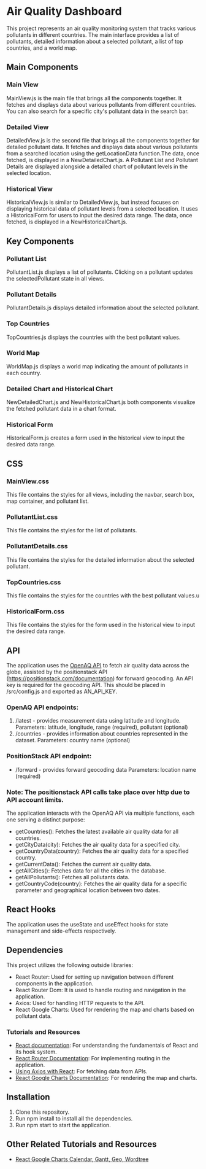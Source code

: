 # Air Quality Dashboard

This project represents an air quality monitoring system that tracks various pollutants in different countries. The main interface provides a list of pollutants, detailed information about a selected pollutant, a list of top countries, and a world map.

## Main Components
### Main View

MainView.js is the main file that brings all the components together. It fetches and displays data about various pollutants from different countries. You can also search for a specific city's pollutant data in the search bar.

### Detailed View

DetailedView.js is the second file that brings all the components together for detailed pollutant data. It fetches and displays data about various pollutants from a searched location using the getLocationData function.The data, once fetched, is displayed in a NewDetailedChart.js. A Pollutant List and Pollutant Details are displayed alongside a detailed chart of pollutant levels in the selected location.

### Historical View

HistoricalView.js is similar to DetailedView.js, but instead focuses on displaying historical data of pollutant levels from a selected location. It uses a HistoricalForm for users to input the desired data range. The data, once fetched, is displayed in a NewHistoricalChart.js.

## Key Components

### Pollutant List

PollutantList.js displays a list of pollutants. Clicking on a pollutant updates the selectedPollutant state in all views.

### Pollutant Details

PollutantDetails.js displays detailed information about the selected pollutant.

### Top Countries

TopCountries.js displays the countries with the best pollutant values.

### World Map

WorldMap.js displays a world map indicating the amount of pollutants in each country.

### Detailed Chart and Historical Chart

NewDetailedChart.js and NewHistoricalChart.js both components visualize the fetched pollutant data in a chart format.

### Historical Form

HistoricalForm.js creates a form used in the historical view to input the desired data range.

## CSS

### MainView.css

This file contains the styles for all views, including the navbar, search box, map container, and pollutant list.

### PollutantList.css

This file contains the styles for the list of pollutants.

### PollutantDetails.css

This file contains the styles for the detailed information about the selected pollutant.

### TopCountries.css

This file contains the styles for the countries with the best pollutant values.u

### HistoricalForm.css

This file contains the styles for the form used in the historical view to input the desired data range.

## API

The application uses the [OpenAQ API](https://docs.openaq.org/) to fetch air quality data across the globe, assisted by the positionstack API (https://positionstack.com/documentation) for forward geocoding.
An API key is required for the geocoding API. This should be placed in /src/config.js and exported as AN_API_KEY.

### OpenAQ API endpoints:

1. /latest - provides measurement data using latitude and longitude.
   Parameters: latitude, longitude, range (required), pollutant (optional)
2. /countries - provides information about countries represented in the dataset.
   Parameters: country name (optional)

### PositionStack API endpoint:

- /forward - provides forward geocoding data
   Parameters: location name (required)

### Note: The positionstack API calls take place over http due to API account limits.

The application interacts with the OpenAQ API via multiple functions, each one serving a distinct purpose:

- getCountries(): Fetches the latest available air quality data for all countries.
- getCityData(city): Fetches the air quality data for a specified city.
- getCountryData(country): Fetches the air quality data for a specified country.
- getCurrentData(): Fetches the current air quality data.
- getAllCities(): Fetches data for all the cities in the database.
- getAllPollutants(): Fetches all pollutants data.
- getCountryCode(country): Fetches the air quality data for a specific parameter and geographical location between two dates.

## React Hooks

The application uses the useState and useEffect hooks for state management and side-effects respectively.

## Dependencies

This project utilizes the following outside libraries:

- React Router: Used for setting up navigation between different components in the application.
- React Router Dom: It is used to handle routing and navigation in the application.
- Axios: Used for handling HTTP requests to the API.
- React Google Charts: Used for rendering the map and charts based on pollutant data.

### Tutorials and Resources

- [React documentation](https://legacy.reactjs.org/docs/getting-started.html): For understanding the fundamentals of React and its hook system.
- [React Router Documentation](https://reactrouter.com/en/main): For implementing routing in the application.
- [Using Axios with React](https://www.digitalocean.com/community/tutorials/react-axios-react): For fetching data from APIs.
- [React Google Charts Documentation](https://www.react-google-charts.com/): For rendering the map and charts.

## Installation

1. Clone this repository.
2. Run npm install to install all the dependencies.
3. Run npm start to start the application.

## Other Related Tutorials and Resources
- [React Google Charts Calendar, Gantt, Geo, Wordtree](https://www.youtube.com/watch?v=oX7Wqavzoc0&t=680s)
